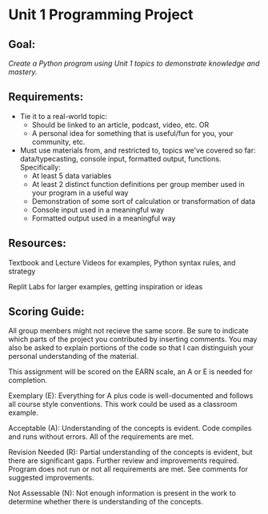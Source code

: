 # Unit 1 Programming Project #
## Goal: ##
_Create a Python program using Unit 1 topics to demonstrate knowledge and mastery._
## Requirements: ##
- Tie it to a real-world topic:
  - Should be linked to an article, podcast, video, etc.
OR 
  - A personal idea for something that is useful/fun for you, your community, etc.
- Must use materials from, and restricted to, topics we've covered so far: data/typecasting, console input, formatted output, functions. Specifically:
  - At least 5 data variables
  - At least 2 distinct function definitions per group member used in your program in a useful way
  - Demonstration of some sort of calculation or transformation of data
  - Console input used in a meaningful way
  - Formatted output used in a meaningful way

## Resources: ##
Textbook and Lecture Videos for examples, Python syntax rules, and strategy

Replit Labs for larger examples, getting inspiration or ideas

## Scoring Guide: ##
All group members might not recieve the same score. Be sure to indicate which parts of the project you contributed by inserting comments. You may also be asked to explain portions of the code so that I can distinguish your personal understanding of the material.

This assignment will be scored on the EARN scale, an A or E is needed for completion.

Exemplary (E): Everything for A plus code is well-documented and follows all course style conventions. This work could be used as a classroom example.

Acceptable (A): Understanding of the concepts is evident. Code compiles and runs without errors. All of the requirements are met.

Revision Needed (R): Partial understanding of the concepts is evident, but there are significant gaps. Further review and improvements required. Program does not run or not all requirements are met. See comments for suggested improvements.

Not Assessable (N): Not enough information is present in the work to determine whether there is understanding of the concepts.






